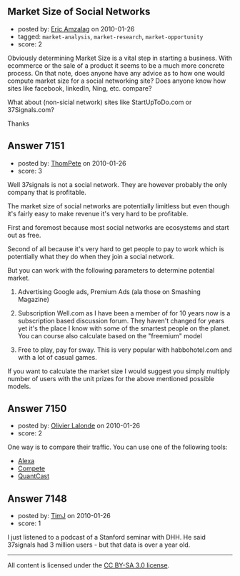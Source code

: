 ## Market Size of Social Networks

- posted by: [Eric Amzalag](https://stackexchange.com/users/-1/2302-eric-amzalag) on 2010-01-26
- tagged: `market-analysis`, `market-research`, `market-opportunity`
- score: 2

Obviously determining Market Size is a vital step in starting a business. With ecommerce or the sale of a product it seems to be a much more concrete process. On that note, does anyone have any advice as to how one would compute market size for a social networking site? Does anyone know how sites like facebook, linkedIn, Ning, etc. compare? 

What about (non-sicial network) sites like StartUpToDo.com or 37Signals.com?

Thanks


## Answer 7151

- posted by: [ThomPete](https://stackexchange.com/users/-1/1186-thompete) on 2010-01-26
- score: 3

Well 37signals is not a social network. They are however probably the only company that is profitable.

The market size of social networks are potentially limitless but even though it's fairly easy to make revenue it's very hard to be profitable.

First and foremost because most social networks are ecosystems and start out as free.

Second of all because it's very hard to get people to pay to work which is potentially what they do when they join a social network.

But you can work with the following parameters to determine potential market.

1. Advertising
Google ads, Premium Ads (ala those on Smashing Magazine)

2. Subscription
Well.com as I have been a member of for 10 years now is a subscription based discussion forum. They haven't changed for years yet it's the place I know with some of the smartest people on the planet. You can course also calculate based on the "freemium" model 

3. Free to play, pay for sway.
This is very popular with habbohotel.com and with a lot of casual games.

If you want to calculate the market size I would suggest you simply multiply number of users with the unit prizes for the above mentioned possible models.




## Answer 7150

- posted by: [Olivier Lalonde](https://stackexchange.com/users/-1/1030-olivier-lalonde) on 2010-01-26
- score: 2

<p>One way is to compare their traffic. You can use one of the following tools:</p>

<ul>
<li><a href="http://www.alexa.com" rel="nofollow">Alexa</a></li>
<li><a href="http://www.compete.com" rel="nofollow">Compete</a></li>
<li><a href="http://www.quantcast.com" rel="nofollow">QuantCast</a></li>
</ul>



## Answer 7148

- posted by: [TimJ](https://stackexchange.com/users/-1/1172-timj) on 2010-01-26
- score: 1

I just listened to a podcast of a Stanford seminar with DHH.  He said 37signals had 3 million users - but that data is over a year old.





---

All content is licensed under the [CC BY-SA 3.0 license](https://creativecommons.org/licenses/by-sa/3.0/).
